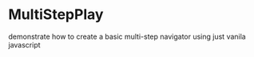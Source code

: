 # MultiStepPlay
demonstrate how to create a basic multi-step navigator using just vanila javascript
